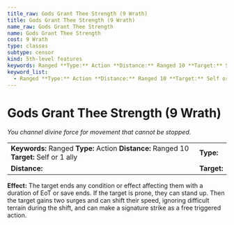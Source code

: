 ```yaml
---
title_raw: Gods Grant Thee Strength (9 Wrath)
title: Gods Grant Thee Strength (9 Wrath)
name_raw: Gods Grant Thee Strength
name: Gods Grant Thee Strength
cost: 9 Wrath
type: classes
subtype: censor
kind: 5th-level features
keywords: Ranged **Type:** Action **Distance:** Ranged 10 **Target:** Self or 1 ally
keyword_list:
  - Ranged **Type:** Action **Distance:** Ranged 10 **Target:** Self or 1 ally
---
```


# Gods Grant Thee Strength (9 Wrath)

*You channel divine force for movement that cannot be stopped.*

|                                                                                          |             |
| :--------------------------------------------------------------------------------------- | :---------- |
| **Keywords:** Ranged **Type:** Action **Distance:** Ranged 10 **Target:** Self or 1 ally | **Type:**   |
| **Distance:**                                                                            | **Target:** |

**Effect:** The target ends any condition or effect affecting them with a duration of EoT or save ends. If the target is prone, they can stand up. Then the target gains two surges and can shift their speed, ignoring difficult terrain during the shift, and can make a signature strike as a free triggered action.
